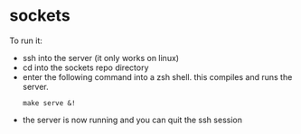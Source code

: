 # sockets

To run it:

- ssh into the server (it only works on linux)
- cd into the sockets repo directory
- enter the following command into a zsh shell. this compiles and runs the server.
  ```
  make serve &!
  ```
- the server is now running and you can quit the ssh session
